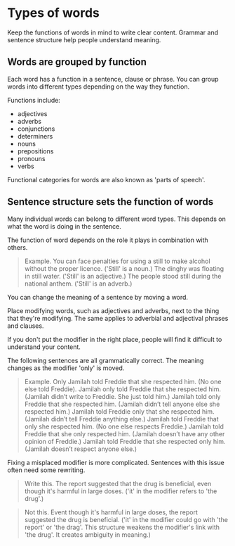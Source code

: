 # Types of words

Keep the functions of words in mind to write clear content.
Grammar and sentence structure help people understand meaning.

## Words are grouped by function

Each word has a function in a sentence, clause or phrase.
You can group words into different types depending on the way they function.

Functions include:

- adjectives
- adverbs
- conjunctions
- determiners
- nouns
- prepositions
- pronouns
- verbs

Functional categories for words are also known as 'parts of speech'.

## Sentence structure sets the function of words

Many individual words can belong to different word types.
This depends on what the word is doing in the sentence.

The function of word depends on the role it plays in combination with others.

> Example.
> You can face penalties for using a still to make alcohol without the proper licence. ('Still' is a noun.)
> The dinghy was floating in still water. ('Still' is an adjective.)
> The people stood still during the national anthem. ('Still' is an adverb.)

You can change the meaning of a sentence by moving a word.

Place modifying words, such as adjectives and adverbs,
next to the thing that they're modifying.
The same applies to adverbial and adjectival phrases and clauses.

If you don't put the modifier in the right place,
people will find it difficult to understand your content.

The following sentences are all grammatically correct.
The meaning changes as the modifier 'only' is moved.

> Example.
> Only Jamilah told Freddie that she respected him. (No one else told Freddie).
> Jamilah only told Freddie that she respected him. (Jamilah didn’t write to Freddie. She just told him.)
> Jamilah told only Freddie that she respected him. (Jamilah didn’t tell anyone else she respected him.)
> Jamilah told Freddie only that she respected him. (Jamilah didn’t tell Freddie anything else.)
> Jamilah told Freddie that only she respected him. (No one else respects Freddie.)
> Jamilah told Freddie that she only respected him. (Jamilah doesn’t have any other opinion of Freddie.)
> Jamilah told Freddie that she respected only him. (Jamilah doesn’t respect anyone else.)

Fixing a misplaced modifier is more complicated.
Sentences with this issue often need some rewriting.

> Write this.
> The report suggested that the drug is beneficial,
> even though it's harmful in large doses. ('it' in the modifier refers to 'the drug'.)

> Not this.
> Event though it's harmful in large doses,
> the report suggested the drug is beneficial.
> ('it' in the modifier could go with 'the report' or 'the drag'.
> This structure weakens the modifier's link with 'the drug'.
> It creates ambiguity in meaning.)
